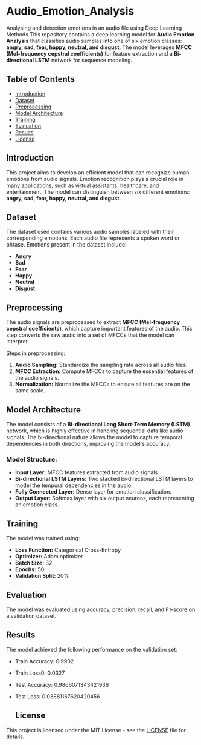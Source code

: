 # Audio_Emotion_Analysis
Analysing and detection emotions in an audio file using Deep Learning Methods 
This repository contains a deep learning model for **Audio Emotion Analysis** that classifies audio samples into one of six emotion classes: **angry, sad, fear, happy, neutral, and disgust**. The model leverages **MFCC (Mel-frequency cepstral coefficients)** for feature extraction and a **Bi-directional LSTM** network for sequence modeling.

## Table of Contents
- [Introduction](#introduction)
- [Dataset](#dataset)
- [Preprocessing](#preprocessing)
- [Model Architecture](#model-architecture)
- [Training](#training)
- [Evaluation](#evaluation)
- [Results](#results)
- [License](#license)

## Introduction
This project aims to develop an efficient model that can recognize human emotions from audio signals. Emotion recognition plays a crucial role in many applications, such as virtual assistants, healthcare, and entertainment. The model can distinguish between six different emotions: **angry, sad, fear, happy, neutral, and disgust**.

## Dataset
The dataset used contains various audio samples labeled with their corresponding emotions. Each audio file represents a spoken word or phrase. Emotions present in the dataset include:
- **Angry**
- **Sad**
- **Fear**
- **Happy**
- **Neutral**
- **Disgust**

## Preprocessing
The audio signals are preprocessed to extract **MFCC (Mel-frequency cepstral coefficients)**, which capture important features of the audio. This step converts the raw audio into a set of MFCCs that the model can interpret.

Steps in preprocessing:
1. **Audio Sampling:** Standardize the sampling rate across all audio files.
2. **MFCC Extraction:** Compute MFCCs to capture the essential features of the audio signals.
3. **Normalization:** Normalize the MFCCs to ensure all features are on the same scale.

## Model Architecture
The model consists of a **Bi-directional Long Short-Term Memory (LSTM)** network, which is highly effective in handling sequential data like audio signals. The bi-directional nature allows the model to capture temporal dependencies in both directions, improving the model's accuracy.

### Model Structure:
- **Input Layer:** MFCC features extracted from audio signals.
- **Bi-directional LSTM Layers:** Two stacked bi-directional LSTM layers to model the temporal dependencies in the audio.
- **Fully Connected Layer:** Dense layer for emotion classification.
- **Output Layer:** Softmax layer with six output neurons, each representing an emotion class.

## Training
The model was trained using:
- **Loss Function:** Categorical Cross-Entropy
- **Optimizer:** Adam optimizer
- **Batch Size:** 32
- **Epochs:** 50
- **Validation Split:** 20%

## Evaluation
The model was evaluated using accuracy, precision, recall, and F1-score on a validation dataset.

## Results
The model achieved the following performance on the validation set:
- Train Accuracy: 0.9902 
- Train Loss0: 0.0327
- Test Accuracy: 0.9866071343421936
- Test Loss: 0.03881167620420456

  ## License

This project is licensed under the MIT License - see the [LICENSE](LICENSE) file for details.
```

